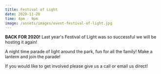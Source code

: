 ```yaml
---
title: Festival of Light
date: 2020-11-28
time: 4pm - 9pm
image: /assets/images/event-festival-of-light.jpg
---
```

<strong>BACK FOR 2020!</strong> Last year's Festival of Light was so successful we will be hosting it again!

A night time parade of light around the park, fun for all the family! Make a lantern and join the parade!

If you would like to get involved please give us a call or email us direct!